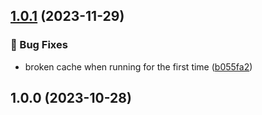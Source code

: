 

## [1.0.1](https://github.com/mrozio13pl/tiny-update-notifier/compare/v1.0.0...v1.0.1) (2023-11-29)


### 🐞 Bug Fixes

* broken cache when running for the first time ([b055fa2](https://github.com/mrozio13pl/tiny-update-notifier/commit/b055fa2bf24893f8b18eddc4160e15d8c9a17ce3))

## 1.0.0 (2023-10-28)
